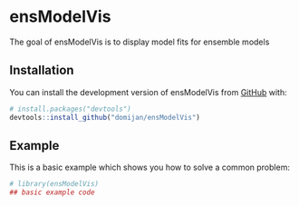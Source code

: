 
<!-- README.md is generated from README.Rmd. Please edit that file -->

# ensModelVis

<!-- badges: start -->
<!-- badges: end -->

The goal of ensModelVis is to display model fits for ensemble models

## Installation

You can install the development version of ensModelVis from
[GitHub](https://github.com/) with:

``` r
# install.packages("devtools")
devtools::install_github("domijan/ensModelVis")
```

## Example

This is a basic example which shows you how to solve a common problem:

``` r
# library(ensModelVis)
## basic example code
```
